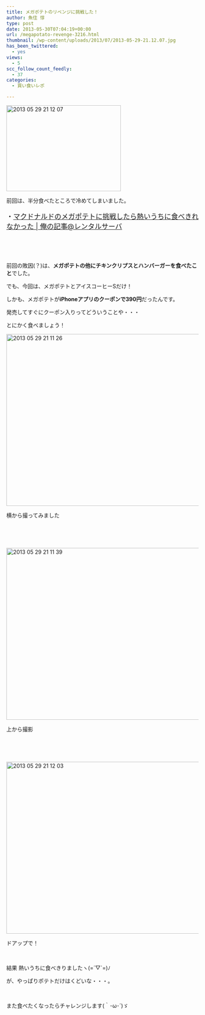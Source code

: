 ```yaml
---
title: メガポテトのリベンジに挑戦した！
author: 魚住 惇
type: post
date: 2013-05-30T07:04:19+00:00
url: /megapotato-revenge-3216.html
thumbnail: /wp-content/uploads/2013/07/2013-05-29-21.12.07.jpg
has_been_twittered:
  - yes
views:
  - 5
scc_follow_count_feedly:
  - 37
categories:
  - 買い食いレポ

---
```

<img decoding="async" loading="lazy" title="2013-05-29 21.12.07.jpg" src="/wp-content/uploads/2013/05/2013-05-29-21.12.07.jpg" alt="2013 05 29 21 12 07" width="300" height="225" border="0" />

<!--more-->

前回は、半分食べたところで冷めてしまいました。

<p style="font-size: 18px;">
  ・<a rel="nofollow" href="http://192.168.11.200:8000/megapotato-challenge-3169.html" target="_blank">マクドナルドのメガポテトに挑戦したら熱いうちに食べきれなかった | 俺の記事@レンタルサーバ</a>
</p>

 

 

前回の敗因(？)は、**メガポテトの他にチキンクリプスとハンバーガーを食べたこと**でした。

でも、今回は、メガポテトとアイスコーヒーSだけ！

しかも、メガポテトが**iPhoneアプリのクーポンで390円**だったんです。

発売してすぐにクーポン入りってどういうことや・・・

とにかく食べましょう！

<img decoding="async" loading="lazy" title="2013-05-29 21.11.26.jpg" src="/wp-content/uploads/2013/05/2013-05-29-21.11.26.jpg" alt="2013 05 29 21 11 26" width="600" height="450" border="0" /> 

横から撮ってみました

 

 

<img decoding="async" loading="lazy" title="2013-05-29 21.11.39.jpg" src="/wp-content/uploads/2013/05/2013-05-29-21.11.39.jpg" alt="2013 05 29 21 11 39" width="600" height="450" border="0" /> 

上から撮影

 

 

<img decoding="async" loading="lazy" title="2013-05-29 21.12.03.jpg" src="/wp-content/uploads/2013/05/2013-05-29-21.12.03.jpg" alt="2013 05 29 21 12 03" width="600" height="450" border="0" /> 

ドアップで！

 

結果 熱いうちに食べきりましたヽ(=´▽\`=)ﾉ

が、やっぱりポテトだけはくどいな・・・。

 

また食べたくなったらチャレンジします(｀･ω･´)ゞ